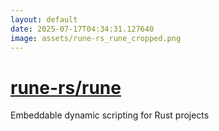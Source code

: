 ```yaml
---
layout: default
date: 2025-07-17T04:34:31.127640
image: assets/rune-rs_rune_cropped.png
---
```


# [rune-rs/rune](https://github.com/rune-rs/rune)

Embeddable dynamic scripting for Rust projects
